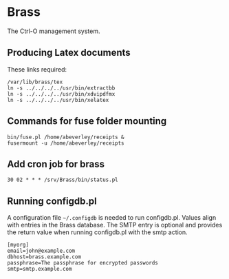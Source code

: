 # Brass

The Ctrl-O management system.

## Producing Latex documents

These links required:

```
/var/lib/brass/tex
ln -s ../../../../usr/bin/extractbb
ln -s ../../../../usr/bin/xdvipdfmx
ln -s ../../../../usr/bin/xelatex
```

## Commands for fuse folder mounting

```
bin/fuse.pl /home/abeverley/receipts &
fusermount -u /home/abeverley/receipts
```

## Add cron job for brass
```
30 02 * * * /srv/Brass/bin/status.pl
```

## Running configdb.pl

A configuration file ```~/.configdb``` is needed to run configdb.pl. Values align with entries in the Brass database. The SMTP entry is optional and provides the return value when running configdb.pl with the smtp action.

```
[myorg]
email=john@example.com
dbhost=brass.example.com
passphrase=The passphrase for encrypted passwords
smtp=smtp.example.com
```
